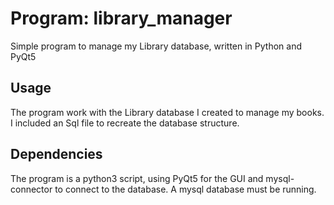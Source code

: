 # Program: library_manager
Simple program to manage my Library database, written in Python and PyQt5

## Usage
The program work with the Library database I created to manage my books. I included an Sql file to recreate the database structure.

## Dependencies
The program is a python3 script, using PyQt5 for the GUI and mysql-connector to connect to the database. A mysql database must be running.
